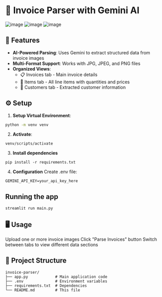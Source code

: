 # 📄 Invoice Parser with Gemini AI

![image](https://github.com/user-attachments/assets/93e004ed-ecc2-41be-9b32-7be33e7b76af) 
![image](https://github.com/user-attachments/assets/9564d3bd-e716-485a-b3b2-d51a63561518)
![image](https://github.com/user-attachments/assets/38cbdd34-1db2-435b-8cbd-7ba4addecec9)

## 🚀 Features
- **AI-Powered Parsing**: Uses Gemini to extract structured data from invoice images
- **Multi-Format Support**: Works with JPG, JPEG, and PNG files
- **Organized Views**:
  - 📋 Invoices tab - Main invoice details
  - 🛒 Items tab - All line items with quantities and prices
  - 👤 Customers tab - Extracted customer information

## ⚙️ Setup
1. **Setup Virtual Environment**:
```bash
python -m venv venv
```

2. **Activate**:
```
venv/scripts/activate
```

3. **Install dependencies**
```
pip install -r requirements.txt
```

4. **Configuration**
Create .env file:
```
GEMINI_API_KEY=your_api_key_here
```

## Running the app
```
streamlit run main.py
```

## 🖥️ Usage
Upload one or more invoice images
Click "Parse Invoices" button
Switch between tabs to view different data sections

## 📁 Project Structure
```
invoice-parser/
├── app.py            # Main application code
├── .env              # Environment variables
├── requirements.txt  # Dependencies
└── README.md         # This file
```
